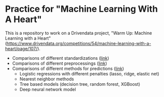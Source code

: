 # Practice for "Machine Learning With A Heart"
This is a repository to work on a Drivendata project, "Warm Up: Machine Learning with a Heart" (https://www.drivendata.org/competitions/54/machine-learning-with-a-heart/page/107/).

- Comparisons of different standardizations ([link](Codes/Practice_standardize.ipynb))
- Comparisons of different preprocessings ([link](Codes/Practice_preprocessing.ipynb))
- Comparisons of different methods for predictions ([link](Codes/Practice_different_methods.ipynb))
  - Logistic regressions with different penalties (lasso, ridge, elastic net)
  - Nearest neighbor methods
  - Tree based models (decision tree, random forest, XGBoost)
  - Deep neural network model

